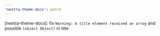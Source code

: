 ```yaml
---
'nextra-theme-docs': patch
---
```


[nextra-theme-docs]: fix `Warning: A title element received an array` and possible `[object Object]` in title
